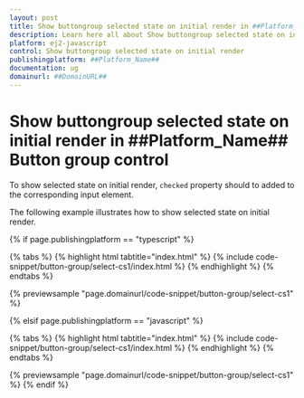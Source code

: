 ```yaml
---
layout: post
title: Show buttongroup selected state on initial render in ##Platform_Name## Button group control | Syncfusion
description: Learn here all about Show buttongroup selected state on initial render in Syncfusion ##Platform_Name## Button group control of Syncfusion Essential JS 2 and more.
platform: ej2-javascript
control: Show buttongroup selected state on initial render 
publishingplatform: ##Platform_Name##
documentation: ug
domainurl: ##DomainURL##
---
```


# Show buttongroup selected state on initial render in ##Platform_Name## Button group control

To show selected state on initial render, `checked` property should to added to the corresponding input element.

The following example illustrates how to show selected state on initial render.

{% if page.publishingplatform == "typescript" %}

 {% tabs %}
{% highlight html tabtitle="index.html" %}
{% include code-snippet/button-group/select-cs1/index.html %}
{% endhighlight %}
{% endtabs %}
        
{% previewsample "page.domainurl/code-snippet/button-group/select-cs1" %}

{% elsif page.publishingplatform == "javascript" %}

{% tabs %}
{% highlight html tabtitle="index.html" %}
{% include code-snippet/button-group/select-cs1/index.html %}
{% endhighlight %}
{% endtabs %}

{% previewsample "page.domainurl/code-snippet/button-group/select-cs1" %}
{% endif %}